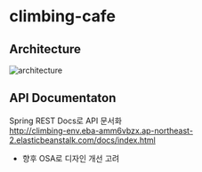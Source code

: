 # climbing-cafe

## Architecture

![architecture](https://github.com/peeerr/climbing-cafe/assets/103200144/647222a1-83d8-4950-94b7-edeaa180846b)

## API Documentaton

Spring REST Docs로 API 문서화 <br>
http://climbing-env.eba-amm6vbzx.ap-northeast-2.elasticbeanstalk.com/docs/index.html
<br> 
* 향후 OSA로 디자인 개선 고려
